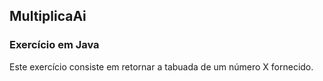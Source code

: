 ## MultiplicaAi

### Exercício em Java

Este exercício consiste em retornar a tabuada de um número X fornecido.
